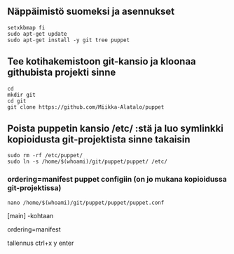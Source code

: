 ## Näppäimistö suomeksi ja asennukset
```
setxkbmap fi  
sudo apt-get update  
sudo apt-get install -y git tree puppet  
```
## Tee kotihakemistoon git-kansio ja kloonaa githubista projekti sinne
```
cd  
mkdir git  
cd git  
git clone https://github.com/Miikka-Alatalo/puppet  
``` 
## Poista puppetin kansio /etc/ :stä ja luo symlinkki kopioidusta git-projektista sinne takaisin
```
sudo rm -rf /etc/puppet/  
sudo ln -s /home/$(whoami)/git/puppet/puppet/ /etc/  
```
  
  
### ordering=manifest puppet configiin (on jo mukana kopioidussa git-projektissa)
```
nano /home/$(whoami)/git/puppet/puppet/puppet.conf 
```
[main] -kohtaan  
  
ordering=manifest  
  
tallennus ctrl+x  y  enter

